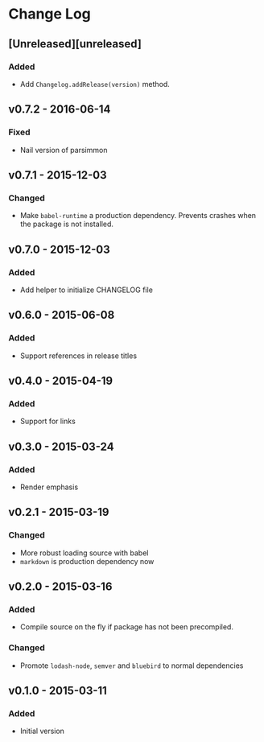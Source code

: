 # Change Log

## [Unreleased][unreleased]
### Added
- Add `Changelog.addRelease(version)` method.

## v0.7.2 - 2016-06-14
### Fixed
- Nail version of parsimmon

## v0.7.1 - 2015-12-03
### Changed
- Make `babel-runtime` a production dependency. Prevents crashes when the
  package is not installed.

## v0.7.0 - 2015-12-03
### Added
- Add helper to initialize CHANGELOG file

## v0.6.0 - 2015-06-08
### Added
- Support references in release titles

## v0.4.0 - 2015-04-19
### Added
- Support for links

## v0.3.0 - 2015-03-24
### Added
- Render emphasis

## v0.2.1 - 2015-03-19
### Changed
- More robust loading source with babel
- `markdown` is production dependency now

## v0.2.0 - 2015-03-16
### Added
- Compile source on the fly if package has not been precompiled.

### Changed
- Promote `lodash-node`, `semver` and `bluebird` to normal dependencies

## v0.1.0 - 2015-03-11
### Added
- Initial version

